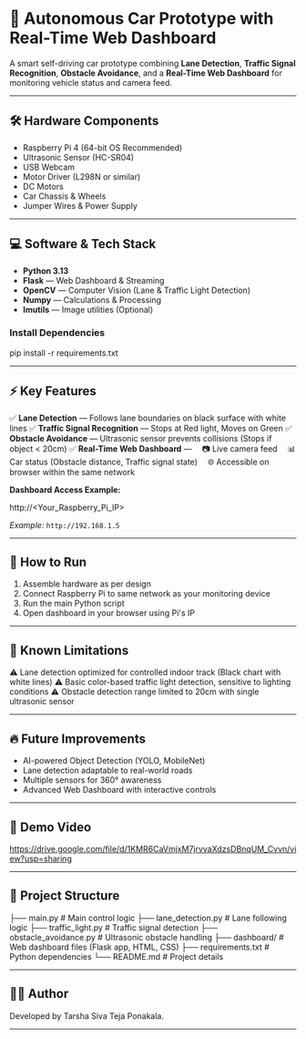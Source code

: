 # 🚗 Autonomous Car Prototype with Real-Time Web Dashboard

A smart self-driving car prototype combining **Lane Detection**, **Traffic Signal Recognition**, **Obstacle Avoidance**, and a **Real-Time Web Dashboard** for monitoring vehicle status and camera feed.

---

## 🛠️ Hardware Components

- Raspberry Pi 4 (64-bit OS Recommended)
- Ultrasonic Sensor (HC-SR04)
- USB Webcam
- Motor Driver (L298N or similar)
- DC Motors
- Car Chassis & Wheels
- Jumper Wires & Power Supply

---

## 💻 Software & Tech Stack

- **Python 3.13**
- **Flask** — Web Dashboard & Streaming
- **OpenCV** — Computer Vision (Lane & Traffic Light Detection)
- **Numpy** — Calculations & Processing
- **Imutils** — Image utilities (Optional)

### Install Dependencies


pip install -r requirements.txt


---

## ⚡ Key Features

✅ **Lane Detection** — Follows lane boundaries on black surface with white lines
✅ **Traffic Signal Recognition** — Stops at Red light, Moves on Green
✅ **Obstacle Avoidance** — Ultrasonic sensor prevents collisions (Stops if object < 20cm)
✅ **Real-Time Web Dashboard** —
 📷 Live camera feed
 📊 Car status (Obstacle distance, Traffic signal state)
 🌐 Accessible on browser within the same network

**Dashboard Access Example:**

http://<Your_Raspberry_Pi_IP>


*Example:* `http://192.168.1.5`

---

## 🚀 How to Run

1. Assemble hardware as per design
2. Connect Raspberry Pi to same network as your monitoring device
3. Run the main Python script
4. Open dashboard in your browser using Pi's IP

---

## 🎯 Known Limitations

⚠️ Lane detection optimized for controlled indoor track (Black chart with white lines)
⚠️ Basic color-based traffic light detection, sensitive to lighting conditions
⚠️ Obstacle detection range limited to 20cm with single ultrasonic sensor

---

## 🔥 Future Improvements

* AI-powered Object Detection (YOLO, MobileNet)
* Lane detection adaptable to real-world roads
* Multiple sensors for 360° awareness
* Advanced Web Dashboard with interactive controls

---

## 🎥 Demo Video

https://drive.google.com/file/d/1KMR6CaVmjxM7jrvvaXdzsDBnqUM_Cvvn/view?usp=sharing

---

## 📁 Project Structure

├── main.py               # Main control logic
├── lane_detection.py     # Lane following logic
├── traffic_light.py      # Traffic signal detection
├── obstacle_avoidance.py # Ultrasonic obstacle handling
├── dashboard/            # Web dashboard files (Flask app, HTML, CSS)
├── requirements.txt      # Python dependencies
└── README.md             # Project details

---

## 👨‍💻 Author

Developed by Tarsha Siva Teja Ponakala.

---


